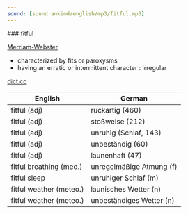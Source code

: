 ```yaml
---
sound: [sound:ankimd/english/mp3/fitful.mp3]
---
```


\### fitful

[Merriam-Webster](https://www.merriam-webster.com/dictionary/fitful)

- characterized by fits or paroxysms
- having an erratic or intermittent character : irregular

[dict.cc](https://www.dict.cc/fitful)

| English        | German       |
| -------------- | ------------ |
| fitful (adj) | ruckartig (460) |
| fitful (adj) | stoßweise (212) |
| fitful (adj) | unruhig (Schlaf, 143) |
| fitful (adj) | unbeständig (60) |
| fitful (adj) | launenhaft (47) |
| fitful breathing (med.) | unregelmäßige Atmung (f) |
| fitful sleep | unruhiger Schlaf (m) |
| fitful weather (meteo.) | launisches Wetter (n) |
| fitful weather (meteo.) | unbeständiges Wetter (n) |

